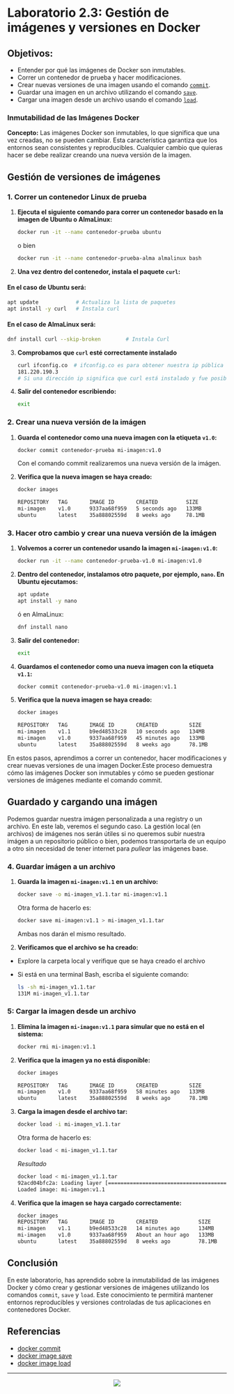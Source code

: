 # Laboratorio 2.3: Gestión de imágenes y versiones en Docker

## Objetivos:
- Entender por qué las imágenes de Docker son inmutables.
- Correr un contenedor de prueba y hacer modificaciones.
- Crear nuevas versiones de una imagen usando el comando [`commit`](#referencias).
- Guardar una imagen en un archivo utilizando el comando [`save`](#referencias).
- Cargar una imagen desde un archivo usando el comando [`load`](#referencias).

### Inmutabilidad de las Imágenes Docker

**Concepto:**
Las imágenes Docker son inmutables, lo que significa que una vez creadas, no se pueden cambiar. Esta característica garantiza que los entornos sean consistentes y reproducibles. Cualquier cambio que quieras hacer se debe realizar creando una nueva versión de la imagen.


## Gestión de versiones de imágenes

### 1. Correr un contenedor Linux de prueba

1. **Ejecuta el siguiente comando para correr un contenedor basado en la imagen de Ubuntu o AlmaLinux:**

    ```bash
    docker run -it --name contenedor-prueba ubuntu
    ```

    o bien

    ```bash
    docker run -it --name contenedor-prueba-alma almalinux bash
    ```



2. **Una vez dentro del contenedor, instala el paquete `curl`:**


#### En el caso de Ubuntu será:
    
```bash
apt update            # Actualiza la lista de paquetes
apt install -y curl   # Instala curl
```

#### En el caso de AlmaLinux será:

```bash
dnf install curl --skip-broken        # Instala Curl
```


3. **Comprobamos que `curl` esté correctamente instalado**

    ```bash
    curl ifconfig.co  # ifconfig.co es para obtener nuestra ip pública
    181.220.190.3 
    # Si una dirección ip significa que curl está instalado y fue posible obtener info de nuestra ip
    ```

4. **Salir del contenedor escribiendo:**

    ```bash
    exit
    ```

### 2. Crear una nueva versión de la imágen

1. **Guarda el contenedor como una nueva imagen con la etiqueta `v1.0`:**

    ```bash
    docker commit contenedor-prueba mi-imagen:v1.0
    ```

    Con el comando commit realizaremos una nueva versión de la imágen.


2. **Verifica que la nueva imagen se haya creado:**

    ```bash
    docker images

    REPOSITORY   TAG       IMAGE ID       CREATED         SIZE
    mi-imagen    v1.0      9337aa68f959   5 seconds ago   133MB
    ubuntu       latest    35a88802559d   8 weeks ago     78.1MB
    ```



### 3. Hacer otro cambio y crear una nueva versión de la imágen

1. **Volvemos a correr un contenedor usando la imagen `mi-imagen:v1.0`:**

    ```bash
    docker run -it --name contenedor-prueba-v1.0 mi-imagen:v1.0
    ```

2. **Dentro del contenedor, instalamos otro paquete, por ejemplo, `nano`. En Ubuntu ejecutamos:**

    ```bash
    apt update
    apt install -y nano
    ```

    ó en AlmaLinux:

   ```bash
   dnf install nano
   ```

4. **Salir del contenedor:**

    ```bash
    exit
    ```

5. **Guardamos el contenedor como una nueva imagen con la etiqueta `v1.1`:**

    ```bash
    docker commit contenedor-prueba-v1.0 mi-imagen:v1.1
    ```

6. **Verifica que la nueva imagen se haya creado:**

    ```bash
    docker images

    REPOSITORY   TAG       IMAGE ID       CREATED          SIZE
    mi-imagen    v1.1      b9ed48533c28   10 seconds ago   134MB
    mi-imagen    v1.0      9337aa68f959   45 minutes ago   133MB
    ubuntu       latest    35a88802559d   8 weeks ago      78.1MB
    
    ```


En estos pasos, aprendimos a correr un contenedor, hacer modificaciones y crear nuevas versiones de una imagen Docker.Este proceso demuestra cómo las imágenes Docker son inmutables y cómo se pueden gestionar versiones de imágenes mediante el comando commit.


## Guardado y cargando una imágen

Podemos guardar nuestra imágen personalizada a una registry o un archivo. En este lab, veremos el segundo caso.
La gestión local (en archivos) de imágenes nos serán útiles si no queremos subir nuestra imágen a un repositorio público o bien, podemos transportarla de un equipo a otro sin necesidad de tener internet para *pullear* las imágenes base.

### 4. Guardar imágen a un archivo

1. **Guarda la imagen `mi-imagen:v1.1` en un archivo:**

    ```bash
    docker save -o mi-imagen_v1.1.tar mi-imagen:v1.1
    ```

    Otra forma de hacerlo es:

    ```bash
    docker save mi-imagen:v1.1 > mi-imagen_v1.1.tar
    ```

    Ambas nos darán el mismo resultado.

2. **Verificamos que el archivo se ha creado:**

  - Explore la carpeta local y verifique que se haya creado el archivo
  - Si está en una terminal Bash, escriba el siguiente comando: 

    ```bash
    ls -sh mi-imagen_v1.1.tar 
    131M mi-imagen_v1.1.tar
    ```

### 5: Cargar la imagen desde un archivo

1. **Elimina la imagen `mi-imagen:v1.1` para simular que no está en el sistema:**

    ```bash
    docker rmi mi-imagen:v1.1
    ```

2. **Verifica que la imagen ya no está disponible:**

    ```bash
    docker images

    REPOSITORY   TAG       IMAGE ID       CREATED          SIZE
    mi-imagen    v1.0      9337aa68f959   58 minutes ago   133MB
    ubuntu       latest    35a88802559d   8 weeks ago      78.1MB
    ```

3. **Carga la imagen desde el archivo tar:**

    ```bash
    docker load -i mi-imagen_v1.1.tar
    ```

    Otra forma de hacerlo es:

    ```bash
    docker load < mi-imagen_v1.1.tar
    ```

    *Resultado*
    ```bash
    docker load < mi-imagen_v1.1.tar
    92acd04bfc2a: Loading layer [==================================================>]  1.389MB/1.389MB
    Loaded image: mi-imagen:v1.1
    ```

4. **Verifica que la imagen se haya cargado correctamente:**

    ```bash
    docker images
    REPOSITORY   TAG       IMAGE ID       CREATED             SIZE
    mi-imagen    v1.1      b9ed48533c28   14 minutes ago      134MB
    mi-imagen    v1.0      9337aa68f959   About an hour ago   133MB
    ubuntu       latest    35a88802559d   8 weeks ago         78.1MB
    ```

## Conclusión

En este laboratorio, has aprendido sobre la inmutabilidad de las imágenes Docker y cómo crear y gestionar versiones de imágenes utilizando los comandos `commit`, `save` y `load`. Este conocimiento te permitirá mantener entornos reproducibles y versiones controladas de tus aplicaciones en contenedores Docker.




## Referencias

- <a href="https://docs.docker.com/reference/cli/docker/container/commit/" target="_blank">docker commit</a>
- <a href="https://docs.docker.com/reference/cli/docker/image/save/" target="_blank">docker image save</a>
- <a href="https://docs.docker.com/reference/cli/docker/image/load/" target="_blank">docker image load</a>

--------------

<p align="center">
  <img src="https://docker.idepba.com.ar/img/logos/logos.footer.gray.webp">
</p>
